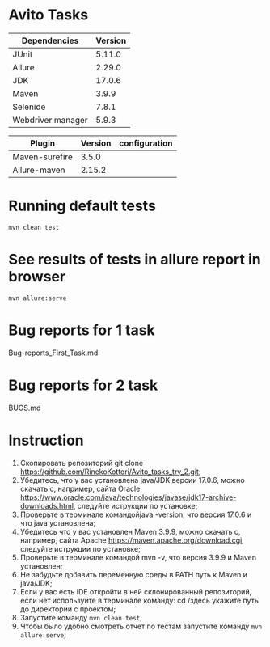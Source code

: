 # Avito Tasks

| Dependencies      | Version |
|-------------------|---------|
| JUnit             | 5.11.0  |
| Allure            | 2.29.0  |
| JDK               | 17.0.6  |
| Maven             | 3.9.9   |
| Selenide          | 7.8.1   |
| Webdriver manager | 5.9.3   |

| Plugin         | Version | configuration |
| -------------- | ------- | ------------- |
| Maven-surefire | 3.5.0   |               |
| Allure-maven   | 2.15.2  |               |

# Running default tests

`mvn clean test`

# See results of tests in allure report in browser

`mvn allure:serve`

# Bug reports for 1 task

Bug-reports_First_Task.md

# Bug reports for 2 task

BUGS.md


# Instruction 
1. Скопировать репозиторий git clone https://github.com/RinekoKottori/Avito_tasks_try_2.git;
2. Убедитесь, что у вас установлена java/JDK версии 17.0.6, можно скачать с, например, сайта Oracle https://www.oracle.com/java/technologies/javase/jdk17-archive-downloads.html, следуйте иструкции по установке;
3. Проверьте в терминале командойjava -version, что версия 17.0.6 и что java установлена;
4. Убедитесь что у вас установлен Maven 3.9.9, можно скачать с, например, сайта Apache https://maven.apache.org/download.cgi, следуйте иструкции по установке;
5. Проверьте в терминале командой mvn -v, что версия 3.9.9 и Maven установлен;
6. Не забудьте добавить переменную среды в PATH путь к Maven и java/JDK;
7. Если у вас есть  IDE откройти в ней склонированный репозиторий, если нет используйте в терминале команду:  cd /здесь укажите путь до директории с проектом; 
8. Запустите команду `mvn clean test`;
9. Чтобы было удобно смотреть отчет по тестам запустите команду `mvn allure:serve`;